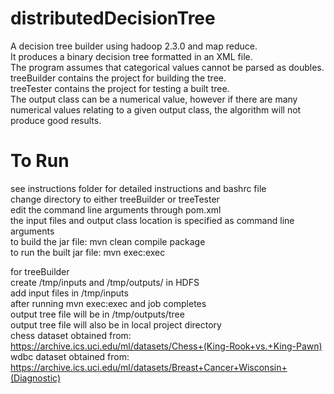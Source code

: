 distributedDecisionTree
=======================

A decision tree builder using hadoop 2.3.0 and map reduce. <br>
It produces a binary decision tree formatted in an XML file. <br>
The program assumes that categorical values cannot be parsed as doubles. <br>
treeBuilder contains the project for building the tree. <br>
treeTester contains the project for testing a built tree. <br>
The output class can be a numerical value, however if there are many numerical values relating to a given output class, the algorithm will not produce good results. <br>

To Run
===========
see instructions folder for detailed instructions and bashrc file <br>
change directory to either treeBuilder or treeTester <br>
edit the command line arguments through pom.xml <br>
the input files and output class location is specified as command line arguments <br>
to build the jar file: mvn clean compile package <br>
to run the built jar file: mvn exec:exec <br>

for treeBuilder <br>
create /tmp/inputs and /tmp/outputs/ in HDFS <br>
add input files in /tmp/inputs <br>
after running mvn exec:exec and job completes <br>
output tree file will be in /tmp/outputs/tree <br>
output tree file will also be in local project directory <br>
chess dataset obtained from: https://archive.ics.uci.edu/ml/datasets/Chess+(King-Rook+vs.+King-Pawn) <br>
wdbc dataset obtained from: https://archive.ics.uci.edu/ml/datasets/Breast+Cancer+Wisconsin+(Diagnostic) <br>



